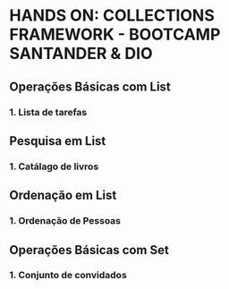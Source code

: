 # HANDS ON: COLLECTIONS FRAMEWORK - BOOTCAMP SANTANDER & DIO

## Operações Básicas com List

### 1. Lista de tarefas

## Pesquisa em List
### 1. Catálago de livros

## Ordenação em List

### 1. Ordenação de Pessoas

## Operações Básicas com Set

### 1. Conjunto de convidados